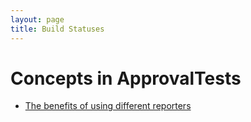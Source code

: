 ```yaml
---
layout: page
title: Build Statuses
---
```

# Concepts in ApprovalTests
* [The benefits of using different reporters](BenefitsOfDifferentReporters)